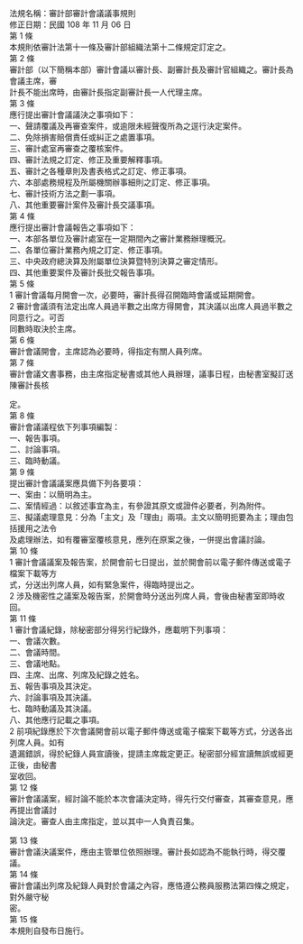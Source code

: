 法規名稱：審計部審計會議議事規則  
修正日期：民國 108 年 11 月 06 日  
第 1 條  
本規則依審計法第十一條及審計部組織法第十二條規定訂定之。  
第 2 條  
審計部（以下簡稱本部）審計會議以審計長、副審計長及審計官組織之。審計長為會議主席，審  
計長不能出席時，由審計長指定副審計長一人代理主席。  
第 3 條  
應行提出審計會議議決之事項如下：  
一、聲請覆議及再審查案件，或逾限未經聲復所為之逕行決定案件。  
二、免除損害賠償責任或糾正之處置事項。  
三、審計處室再審查之覆核案件。  
四、審計法規之訂定、修正及重要解釋事項。  
五、審計之各種章則及書表格式之訂定、修正事項。  
六、本部處務規程及所屬機關辦事細則之訂定、修正事項。  
七、審計技術方法之劃一事項。  
八、其他重要審計案件及審計長交議事項。  
第 4 條  
應行提出審計會議報告之事項如下：  
一、本部各單位及審計處室在一定期間內之審計業務辦理概況。  
二、各單位審計業務內規之訂定、修正事項。  
三、中央政府總決算及附屬單位決算暨特別決算之審定情形。  
四、其他重要案件及審計長批交報告事項。  
第 5 條  
1 審計會議每月開會一次，必要時，審計長得召開臨時會議或延期開會。  
2 審計會議須有法定出席人員過半數之出席方得開會，其決議以出席人員過半數之同意行之。可否  
同數時取決於主席。  
第 6 條  
審計會議開會，主席認為必要時，得指定有關人員列席。  
第 7 條  
審計會議文書事務，由主席指定秘書或其他人員辦理，議事日程，由秘書室擬訂送陳審計長核  


定。  
第 8 條  
審計會議議程依下列事項編製：  
一、報告事項。  
二、討論事項。  
三、臨時動議。  
第 9 條  
提出審計會議議案應具備下列各要項：  
一、案由：以簡明為主。  
二、案情經過：以敘述事宜為主，有參證其原文或證件必要者，列為附件。  
三、擬議處理意見：分為「主文」及「理由」兩項。主文以簡明扼要為主；理由包括援用之法令  
及處理辦法，如有覆審室覆核意見，應列在原案之後，一併提出會議討論。  
第 10 條  
1 審計會議議案及報告案，於開會前七日提出，並於開會前以電子郵件傳送或電子檔案下載等方  
式，分送出列席人員，如有緊急案件，得臨時提出之。  
2 涉及機密性之議案及報告案，於開會時分送出列席人員，會後由秘書室即時收回。  
第 11 條  
1 審計會議紀錄，除秘密部分得另行紀錄外，應載明下列事項：  
一、會議次數。  
二、會議時間。  
三、會議地點。  
四、主席、出席、列席及紀錄之姓名。  
五、報告事項及其決定。  
六、討論事項及其決議。  
七、臨時動議及其決議。  
八、其他應行記載之事項。  
2 前項紀錄應於下次會議開會前以電子郵件傳送或電子檔案下載等方式，分送各出列席人員。如有  
遺漏錯誤，得於紀錄人員宣讀後，提請主席裁定更正。秘密部分經宣讀無誤或經更正後，由秘書  
室收回。  
第 12 條  
審計會議議案，經討論不能於本次會議決定時，得先行交付審查，其審查意見，應再提出會議討  
論決定。審查人由主席指定，並以其中一人負責召集。  


第 13 條  
審計會議決議案件，應由主管單位依照辦理。審計長如認為不能執行時，得交覆議。  
第 14 條  
審計會議出列席及紀錄人員對於會議之內容，應恪遵公務員服務法第四條之規定，對外嚴守秘  
密。  
第 15 條  
本規則自發布日施行。  


